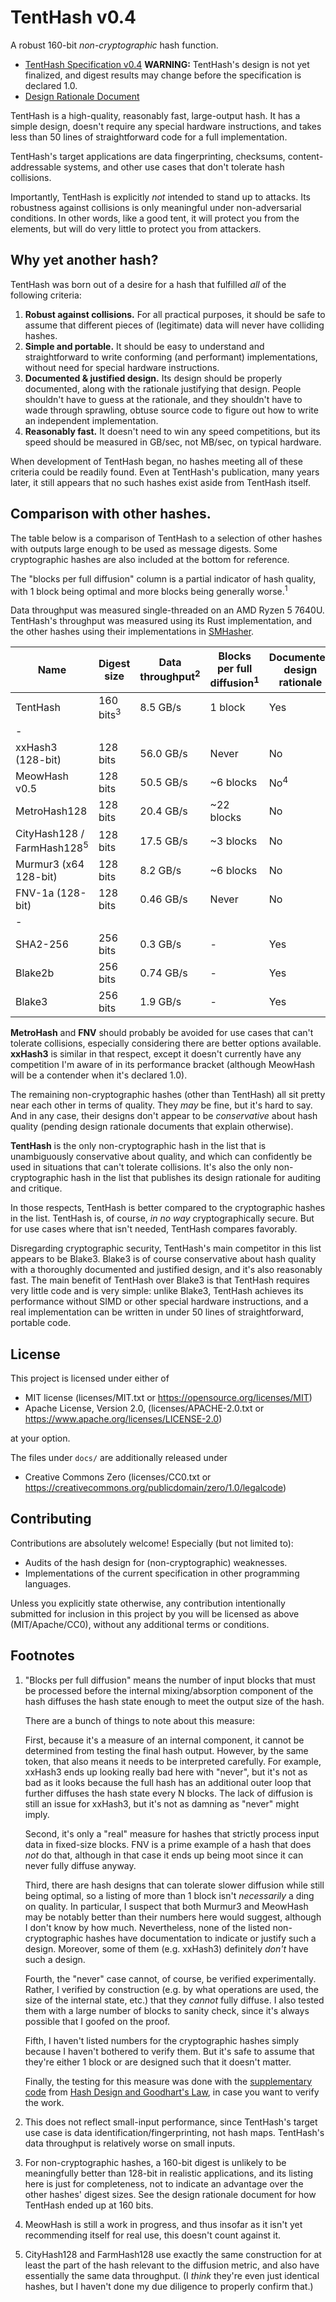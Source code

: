 # TentHash v0.4

A robust 160-bit *non-cryptographic* hash function.

- [TentHash Specification v0.4](docs/specification.md) **WARNING:** TentHash's design is not yet finalized, and digest results may change before the specification is declared 1.0.
- [Design Rationale Document](docs/design_rationale.md)

TentHash is a high-quality, reasonably fast, large-output hash.  It has a simple design, doesn't require any special hardware instructions, and takes less than 50 lines of straightforward code for a full implementation.

TentHash's target applications are data fingerprinting, checksums, content-addressable systems, and other use cases that don't tolerate hash collisions.

Importantly, TentHash is explicitly *not* intended to stand up to attacks.  Its robustness against collisions is only meaningful under non-adversarial conditions.  In other words, like a good tent, it will protect you from the elements, but will do very little to protect you from attackers.


## Why yet another hash?

TentHash was born out of a desire for a hash that fulfilled *all* of the following criteria:

1. **Robust against collisions.**  For all practical purposes, it should be safe to assume that different pieces of (legitimate) data will never have colliding hashes.
2. **Simple and portable.**  It should be easy to understand and straightforward to write conforming (and performant) implementations, without need for special hardware instructions.
3. **Documented & justified design.**  Its design should be properly documented, along with the rationale justifying that design.  People shouldn't have to guess at the rationale, and they shouldn't have to wade through sprawling, obtuse source code to figure out how to write an independent implementation.
4. **Reasonably fast.**  It doesn't need to win any speed competitions, but its speed should be measured in GB/sec, not MB/sec, on typical hardware.

When development of TentHash began, no hashes meeting all of these criteria could be readily found.  Even at TentHash's publication, many years later, it still appears that no such hashes exist aside from TentHash itself.


## Comparison with other hashes.

The table below is a comparison of TentHash to a selection of other hashes with outputs large enough to be used as message digests.  Some cryptographic hashes are also included at the bottom for reference.

The "blocks per full diffusion" column is a partial indicator of hash quality, with 1 block being optimal and more blocks being generally worse.<sup>1</sup>

Data throughput was measured single-threaded on an AMD Ryzen 5 7640U.  TentHash's throughput was measured using its Rust implementation, and the other hashes using their implementations in [SMHasher](https://github.com/rurban/smhasher).

| Name                                  | Digest size          | Data throughput<sup>2</sup> | Blocks per full diffusion<sup>1</sup> | Documented design rationale |
|---------------------------------------|----------------------|-----------------------------|---------------------------------------|-----------------------------|
| TentHash                              | 160 bits<sup>3</sup> | 8.5 GB/s                    | 1 block                               | Yes                         |
| -                                     |                      |                             |                                       |                             |
| xxHash3 (128-bit)                     | 128 bits             | 56.0 GB/s                   | Never                                 | No                          |
| MeowHash v0.5                         | 128 bits             | 50.5 GB/s                   | ~6 blocks                             | No<sup>4</sup>              |
| MetroHash128                          | 128 bits             | 20.4 GB/s                   | ~22 blocks                            | No                          |
| CityHash128 / FarmHash128<sup>5</sup> | 128 bits             | 17.5 GB/s                   | ~3 blocks                             | No                          |
| Murmur3 (x64 128-bit)                 | 128 bits             | 8.2 GB/s                    | ~6 blocks                             | No                          |
| FNV-1a (128-bit)                      | 128 bits             | 0.46 GB/s                   | Never                                 | No                          |
| -                                     |                      |                             |                                       |                             |
| SHA2-256                              | 256 bits             | 0.3 GB/s                    | -                                     | Yes                         |
| Blake2b                               | 256 bits             | 0.74 GB/s                   | -                                     | Yes                         |
| Blake3                                | 256 bits             | 1.9 GB/s                    | -                                     | Yes                         |

**MetroHash** and **FNV** should probably be avoided for use cases that can't tolerate collisions, especially considering there are better options available.  **xxHash3** is similar in that respect, except it doesn't currently have any competition I'm aware of in its performance bracket (although MeowHash will be a contender when it's declared 1.0).

The remaining non-cryptographic hashes (other than TentHash) all sit pretty near each other in terms of quality.  They *may* be fine, but it's hard to say.  And in any case, their designs don't appear to be *conservative* about hash quality (pending design rationale documents that explain otherwise).

**TentHash** is the only non-cryptographic hash in the list that is unambiguously conservative about quality, and which can confidently be used in situations that can't tolerate collisions.  It's also the only non-cryptographic hash in the list that publishes its design rationale for auditing and critique.

In those respects, TentHash is better compared to the cryptographic hashes in the list.  TentHash is, of course, *in no way* cryptographically secure.  But for use cases where that isn't needed, TentHash compares favorably.

Disregarding cryptographic security, TentHash's main competitor in this list appears to be Blake3.  Blake3 is of course conservative about hash quality with a thoroughly documented and justified design, and it's also reasonably fast.  The main benefit of TentHash over Blake3 is that TentHash requires very little code and is very simple: unlike Blake3, TentHash achieves its performance without SIMD or other special hardware instructions, and a real implementation can be written in under 50 lines of straightforward, portable code.


## License

This project is licensed under either of

* MIT license (licenses/MIT.txt or https://opensource.org/licenses/MIT)
* Apache License, Version 2.0, (licenses/APACHE-2.0.txt or https://www.apache.org/licenses/LICENSE-2.0)

at your option.

The files under `docs/` are additionally released under

* Creative Commons Zero (licenses/CC0.txt or https://creativecommons.org/publicdomain/zero/1.0/legalcode)


## Contributing

Contributions are absolutely welcome!  Especially (but not limited to):

* Audits of the hash design for (non-cryptographic) weaknesses.
* Implementations of the current specification in other programming languages.

Unless you explicitly state otherwise, any contribution intentionally submitted for inclusion in this project by you will be licensed as above (MIT/Apache/CC0), without any additional terms or conditions.


## Footnotes

1. "Blocks per full diffusion" means the number of input blocks that must be processed before the internal mixing/absorption component of the hash diffuses the hash state enough to meet the output size of the hash.

   There are a bunch of things to note about this measure:

   First, because it's a measure of an internal component, it cannot be determined from testing the final hash output.  However, by the same token, that also means it needs to be interpreted carefully.  For example, xxHash3 ends up looking really bad here with "never", but it's not as bad as it looks because the full hash has an additional outer loop that further diffuses the hash state every N blocks.  The lack of diffusion is still an issue for xxHash3, but it's not as damning as "never" might imply.

   Second, it's only a "real" measure for hashes that strictly process input data in fixed-size blocks.  FNV is a prime example of a hash that does *not* do that, although in that case it ends up being moot since it can never fully diffuse anyway.

   Third, there are hash designs that can tolerate slower diffusion while still being optimal, so a listing of more than 1 block isn't *necessarily* a ding on quality.  In particular, I suspect that both Murmur3 and MeowHash may be notably better than their numbers here would suggest, although I don't know by how much.  Nevertheless, none of the listed non-cryptographic hashes have documentation to indicate or justify such a design.  Moreover, some of them (e.g. xxHash3) definitely *don't* have such a design.

   Fourth, the "never" case cannot, of course, be verified experimentally.  Rather, I verified by construction (e.g. by what operations are used, the size of the internal state, etc.) that they *cannot* fully diffuse.  I also tested them with a large number of blocks to sanity check, since it's always possible that I goofed on the proof.

   Fifth, I haven't listed numbers for the cryptographic hashes simply because I haven't bothered to verify them.  But it's safe to assume that they're either 1 block or are designed such that it doesn't matter.

   Finally, the testing for this measure was done with the [supplementary code](https://github.com/cessen/goodhart_hash_supplemental) from [Hash Design and Goodhart's Law](https://blog.cessen.com/post/2024_07_10_hash_design_and_goodharts_law), in case you want to verify the work.

2. This does not reflect small-input performance, since TentHash's target use case is data identification/fingerprinting, not hash maps.  TentHash's data throughput is relatively worse on small inputs.

3. For non-cryptographic hashes, a 160-bit digest is unlikely to be meaningfully better than 128-bit in realistic applications, and its listing here is just for completeness, not to indicate an advantage over the other hashes' digest sizes.  See the design rationale document for how TentHash ended up at 160 bits.

4. MeowHash is still a work in progress, and thus insofar as it isn't yet recommending itself for real use, this doesn't count against it.

5. CityHash128 and FarmHash128 use exactly the same construction for at least the part of the hash relevant to the diffusion metric, and also have essentially the same data throughput.  (I *think* they're even just identical hashes, but I haven't done my due diligence to properly confirm that.)
